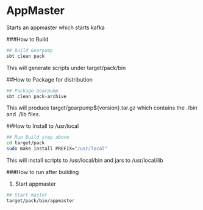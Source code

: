 AppMaster
========

Starts an appmaster which starts kafka

###How to Build
  ```bash
  ## Build Gearpump
  sbt clean pack
  ```
  This will generate scripts under target/pack/bin

##How to Package for distribution
  ```bash
  ## Package Gearpump
  sbt clean pack-archive
  ```
  This will produce target/gearpump${version}.tar.gz which contains the ./bin and ./lib files.

##How to Install to /usr/local
  ```bash
  ## Run Build step above
  cd target/pack
  sudo make install PREFIX="/usr/local"
  ```
  This will install scripts to /usr/local/bin and jars to /usr/local/lib

###How to run after building
1. Start appmaster
  ```bash
  ## Start master
  target/pack/bin/appmaster
  ```
